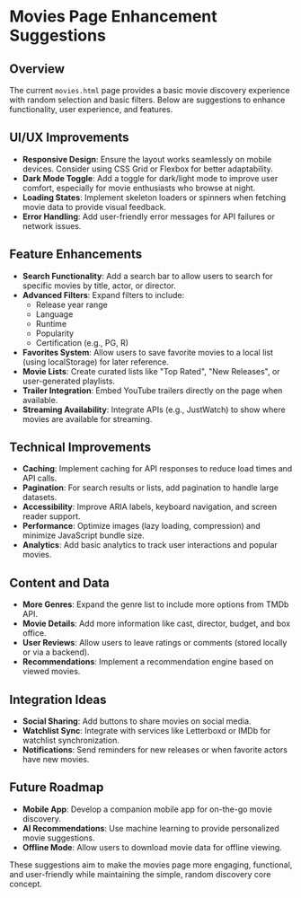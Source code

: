 # Movies Page Enhancement Suggestions

## Overview
The current `movies.html` page provides a basic movie discovery experience with random selection and basic filters. Below are suggestions to enhance functionality, user experience, and features.

## UI/UX Improvements
- **Responsive Design**: Ensure the layout works seamlessly on mobile devices. Consider using CSS Grid or Flexbox for better adaptability.
- **Dark Mode Toggle**: Add a toggle for dark/light mode to improve user comfort, especially for movie enthusiasts who browse at night.
- **Loading States**: Implement skeleton loaders or spinners when fetching movie data to provide visual feedback.
- **Error Handling**: Add user-friendly error messages for API failures or network issues.

## Feature Enhancements
- **Search Functionality**: Add a search bar to allow users to search for specific movies by title, actor, or director.
- **Advanced Filters**: Expand filters to include:
  - Release year range
  - Language
  - Runtime
  - Popularity
  - Certification (e.g., PG, R)
- **Favorites System**: Allow users to save favorite movies to a local list (using localStorage) for later reference.
- **Movie Lists**: Create curated lists like "Top Rated", "New Releases", or user-generated playlists.
- **Trailer Integration**: Embed YouTube trailers directly on the page when available.
- **Streaming Availability**: Integrate APIs (e.g., JustWatch) to show where movies are available for streaming.

## Technical Improvements
- **Caching**: Implement caching for API responses to reduce load times and API calls.
- **Pagination**: For search results or lists, add pagination to handle large datasets.
- **Accessibility**: Improve ARIA labels, keyboard navigation, and screen reader support.
- **Performance**: Optimize images (lazy loading, compression) and minimize JavaScript bundle size.
- **Analytics**: Add basic analytics to track user interactions and popular movies.

## Content and Data
- **More Genres**: Expand the genre list to include more options from TMDb API.
- **Movie Details**: Add more information like cast, director, budget, and box office.
- **User Reviews**: Allow users to leave ratings or comments (stored locally or via a backend).
- **Recommendations**: Implement a recommendation engine based on viewed movies.

## Integration Ideas
- **Social Sharing**: Add buttons to share movies on social media.
- **Watchlist Sync**: Integrate with services like Letterboxd or IMDb for watchlist synchronization.
- **Notifications**: Send reminders for new releases or when favorite actors have new movies.

## Future Roadmap
- **Mobile App**: Develop a companion mobile app for on-the-go movie discovery.
- **AI Recommendations**: Use machine learning to provide personalized movie suggestions.
- **Offline Mode**: Allow users to download movie data for offline viewing.

These suggestions aim to make the movies page more engaging, functional, and user-friendly while maintaining the simple, random discovery core concept.
